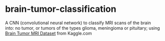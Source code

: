 # brain-tumor-classification

A CNN (convolutional neural network) to classify MRI scans of the brain into: no tumor, or tumors of the types glioma, meningioma or pituitary; using [Brain Tumor MRI Dataset](https://www.kaggle.com/masoudnickparvar/brain-tumor-mri-dataset) from Kaggle.com 
